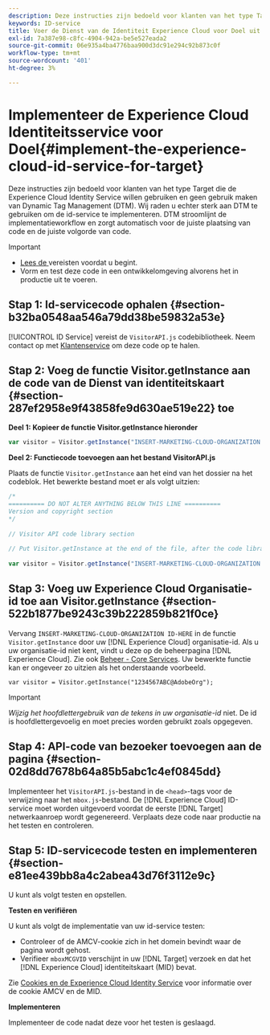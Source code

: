 ```yaml
---
description: Deze instructies zijn bedoeld voor klanten van het type Target die de Experience Cloud Identity Service willen gebruiken en geen gebruik maken van Dynamic Tag Management (DTM). Wij raden u echter sterk aan DTM te gebruiken om de id-service te implementeren. DTM stroomlijnt de implementatieworkflow en zorgt automatisch voor de juiste plaatsing van code en de juiste volgorde van code.
keywords: ID-service
title: Voer de Dienst van de Identiteit Experience Cloud voor Doel uit
exl-id: 7a387e98-c8fc-4904-942a-be5e527eada2
source-git-commit: 06e935a4ba4776baa900d3dc91e294c92b873c0f
workflow-type: tm+mt
source-wordcount: '401'
ht-degree: 3%

---
```


# Implementeer de Experience Cloud Identiteitsservice voor Doel{#implement-the-experience-cloud-id-service-for-target}

Deze instructies zijn bedoeld voor klanten van het type Target die de Experience Cloud Identity Service willen gebruiken en geen gebruik maken van Dynamic Tag Management (DTM). Wij raden u echter sterk aan DTM te gebruiken om de id-service te implementeren. DTM stroomlijnt de implementatieworkflow en zorgt automatisch voor de juiste plaatsing van code en de juiste volgorde van code.

>[!IMPORTANT]
>
>* [Lees de ](../reference/requirements.md) vereisten voordat u begint.
>* Vorm en test deze code in een ontwikkelomgeving alvorens het in productie uit te voeren.


## Stap 1: Id-servicecode ophalen {#section-b32ba0548aa546a79dd38be59832a53e}

[!UICONTROL ID Service] vereist de `VisitorAPI.js` codebibliotheek. Neem contact op met [Klantenservice](https://helpx.adobe.com/marketing-cloud/contact-support.html) om deze code op te halen.

## Stap 2: Voeg de functie Visitor.getInstance aan de code van de Dienst van identiteitskaart {#section-287ef2958e9f43858fe9d630ae519e22} toe

**Deel 1: Kopieer de functie Visitor.getInstance hieronder**

```js
var visitor = Visitor.getInstance("INSERT-MARKETING-CLOUD-ORGANIZATION ID-HERE"); 
```

**Deel 2: Functiecode toevoegen aan het bestand VisitorAPI.js**

Plaats de functie `Visitor.getInstance` aan het eind van het dossier na het codeblok. Het bewerkte bestand moet er als volgt uitzien:

```js
/* 
========== DO NOT ALTER ANYTHING BELOW THIS LINE ========== 
Version and copyright section 
*/ 
 
// Visitor API code library section 
 
// Put Visitor.getInstance at the end of the file, after the code library 
 
var visitor = Visitor.getInstance("INSERT-MARKETING-CLOUD-ORGANIZATION ID-HERE");
```

## Stap 3: Voeg uw Experience Cloud Organisatie-id toe aan Visitor.getInstance {#section-522b1877be9243c39b222859b821f0ce}

Vervang `INSERT-MARKETING-CLOUD-ORGANIZATION ID-HERE` in de functie `Visitor.getInstance` door uw [!DNL Experience Cloud] organisatie-id. Als u uw organisatie-id niet kent, vindt u deze op de beheerpagina [!DNL Experience Cloud]. Zie ook [Beheer - Core Services](https://docs.adobe.com/content/help/nl-NL/core-services/interface/manage-users-and-products/admin-getting-started.html). Uw bewerkte functie kan er ongeveer zo uitzien als het onderstaande voorbeeld.

`var visitor = Visitor.getInstance("1234567ABC@AdobeOrg");`

>[!IMPORTANT]
>
>*Wijzig het hoofdlettergebruik van de tekens in uw organisatie-id* niet. De id is hoofdlettergevoelig en moet precies worden gebruikt zoals opgegeven.

## Stap 4: API-code van bezoeker toevoegen aan de pagina {#section-02d8dd7678b64a85b5abc1c4ef0845dd}

Implementeer het `VisitorAPI.js`-bestand in de `<head>`-tags voor de verwijzing naar het `mbox.js`-bestand. De [!DNL Experience Cloud] ID-service moet worden uitgevoerd voordat de eerste [!DNL Target] netwerkaanroep wordt gegenereerd. Verplaats deze code naar productie na het testen en controleren.

## Stap 5: ID-servicecode testen en implementeren {#section-e81ee439bb8a4c2abea43d76f3112e9c}

U kunt als volgt testen en opstellen.

**Testen en verifiëren**

U kunt als volgt de implementatie van uw id-service testen:

* Controleer of de AMCV-cookie zich in het domein bevindt waar de pagina wordt gehost.
* Verifieer `mboxMCGVID` verschijnt in uw [!DNL Target] verzoek en dat het [!DNL Experience Cloud] identiteitskaart (MID) bevat.

Zie [Cookies en de Experience Cloud Identity Service](../introduction/cookies.md) voor informatie over de cookie AMCV en de MID.

**Implementeren**

Implementeer de code nadat deze voor het testen is geslaagd.
